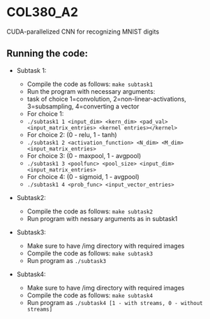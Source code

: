 # COL380_A2
CUDA-parallelized CNN for recognizing MNIST digits

## Running the code:

- Subtask 1:
  - Compile the code as follows: ```make subtask1```
  - Run the program with necessary arguments:
  - task of choice 1=convolution, 2=non-linear-activations, 3=subsampling, 4=converting a vector
  - For choice 1:   
  - ```./subtask1 1 <input_dim> <kern_dim> <pad_val> <input_matrix_entries> <kernel entries></kernel>```
  - For choice 2: (0 - relu, 1 - tanh)
  - ```./subtask1 2 <activation_function> <N_dim> <M_dim> <input_matrix_entries>```
  - For choice 3: (0 - maxpool, 1 - avgpool)
  - ```./subtask1 3 <poolfunc> <pool_size> <input_dim> <input_matrix_entries>```
  - For choice 4: (0 - sigmoid, 1 - avgpool)
  - ```./subtask1 4 <prob_func> <input_vector_entries>```

- Subtask2:
  - Compile the code as follows: ```make subtask2```
  - Run program with nessary arguments as in subtask1

- Subtask3:
  - Make sure to have /img directory with required images
  - Compile the code as follows: ```make subtask3```
  - Run program as ```./subtask3```

- Subtask4:
  - Make sure to have /img directory with required images
  - Compile the code as follows: ```make subtask4```
  - Run program as ```./subtask4 [1 - with streams, 0 - without streams]```

